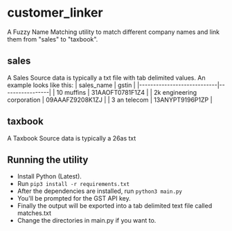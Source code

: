 # customer_linker
A Fuzzy Name Matching utility to match different company names and link them from "sales" to "taxbook".

## sales
A Sales Source data is typically a txt file with tab delimited values.
An example looks like this:
| sales_name                 | gstin           |
|----------------------------|-----------------|
| 10 muffins                 | 31AAOFT0781F1Z4 |
| 2k engineering corporation | 09AAAFZ9208K1ZJ |
| 3 an telecom               | 13ANYPT9196P1ZP |

## taxbook
A Taxbook Source data is typically a 26as txt 

## Running the utility

* Install Python (Latest).
* Run `pip3 install -r requirements.txt`
* After the dependencies are installed, run `python3 main.py`
* You'll be prompted for the GST API key.
* Finally the output will be exported into a tab delimited text file called matches.txt
* Change the directories in main.py if you want to.
